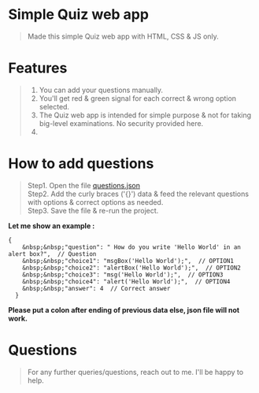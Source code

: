 # Simple Quiz web app

> Made this simple Quiz web app with HTML, CSS & JS only.  

# Features  

> 1. You can add your questions manually.  
> 2. You'll get red & green signal for each correct & wrong option selected.  
> 3. The Quiz web app is intended for simple purpose & not for taking big-level examinations. No security provided here.  
> 4. 

# How to add questions  

> Step1. Open the file [questions.json](https://github.com/nitin30kumar/simple-quiz-webapp/blob/main/questions.json)  
> Step2. Add the curly braces ('{}') data & feed the relevant questions with options & correct options as needed.   
> Step3. Save the file & re-run the project.  


**Let me show an example :**  
```
{  
    &nbsp;&nbsp;"question": " How do you write 'Hello World' in an alert box?",  // Question  
    &nbsp;&nbsp;"choice1": "msgBox('Hello World');",  // OPTION1  
    &nbsp;&nbsp;"choice2": "alertBox('Hello World');",  // OPTION2  
    &nbsp;&nbsp;"choice3": "msg('Hello World');",  // OPTION3  
    &nbsp;&nbsp;"choice4": "alert('Hello World');",  // OPTION4  
    &nbsp;&nbsp;"answer": 4  // Correct answer  
  }  
```

**Please put a colon after ending of previous data else, json file will not work.**  


# Questions  

> For any further queries/questions, reach out to me. I'll be happy to help.  
